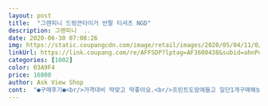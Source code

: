 ```yaml
---
layout: post 
title:  "그랜피니 드렁큰타이거 반팔 티셔츠 NGD" 
description: 그랜피니  ..
date: 2020-06-30 07:08:26 
img: https://static.coupangcdn.com/image/retail/images/2020/05/04/11/0/5c546044-1c65-481e-9623-33984bfbf8b2.jpg 
linkUrl: https://link.coupang.com/re/AFFSDP?lptag=AF3600438&subid=ahnPublicAsk&pageKey=1539984015&itemId=2638114097&vendorItemId=70628980338&traceid=V0-113-f089c9608f75e273 
categories: [1002] 
color: 03A9F4 
price: 16800 
author: Ask View Shop 
cont:  "●구매후기●<br/>가격대비 딱맞고 딱좋아요.<br/>프린트도맘에들고 일단1개구매해보구 다른걸살려구했는데 옷보구 다른거재구매했어요.<br/>여름에 잘입을것같아요<br/>그래서 전 옷 수선집에  수선 다시 해서 제 키에 맞게 줄였습니다<br/>다른디자인 재구매 했어요^<br/> -^<br/>두께감 적당하구요<br/>세탁후<br/> -<br/> -틀어짐X, 물빠짐X, 옷감수축X<br/>여러분들도 사고 후회는 안하실겁니다 정말 좋아요<br/>옷싸이즈 정치수 잘맞고요 호랑이가 살아 있는듯한 디자인 정말 마음에 들어요<br/>입었을때 더 예쁜디자인<br/>제 키가 166 인데 밑단이 많이 내려와서 더 작아지는듯한 느낌입니다<br/>평소상의 105 입구요 <br/> -<br/> -<br/> -<br/> - XL 사이즈 예쁘게 맞아요<br/>한가지  키가 작은 사람은 조금 부담이 됩니다 밑단이 조금 길게 느껴줘요<br/>" 
---
```

